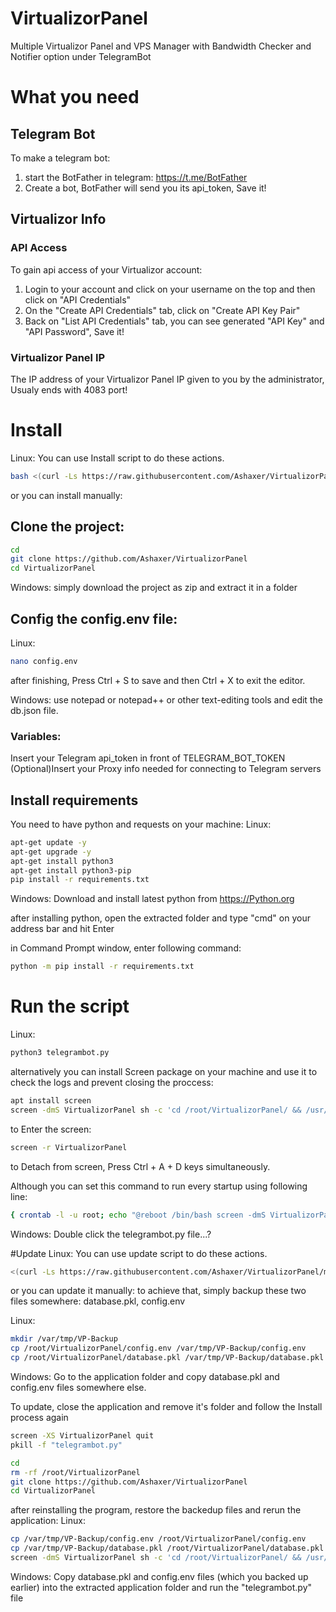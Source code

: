 # VirtualizorPanel
Multiple Virtualizor Panel and VPS Manager with Bandwidth Checker and Notifier option under TelegramBot

# What you need

## Telegram Bot
To make a telegram bot:
1. start the BotFather in telegram: https://t.me/BotFather
2. Create a bot, BotFather will send you its api_token, Save it!

## Virtualizor Info
### API Access
To gain api access of your Virtualizor account:
1. Login to your account and click on your username on the top and then click on "API Credentials"
2. On the "Create API Credentials" tab, click on "Create API Key Pair"
3. Back on "List API Credentials" tab, you can see generated "API Key" and "API Password", Save it!

### Virtualizor Panel IP
The IP address of your Virtualizor Panel IP given to you by the administrator, Usualy ends with 4083 port!

# Install
Linux:
You can use Install script to do these actions.
```bash
bash <(curl -Ls https://raw.githubusercontent.com/Ashaxer/VirtualizorPanel/main/install.sh)
```

or you can install manually:
## Clone the project:
```bash
cd
git clone https://github.com/Ashaxer/VirtualizorPanel
cd VirtualizorPanel
```
Windows: simply download the project as zip and extract it in a folder

## Config the config.env file:
Linux:
```bash
nano config.env
```
after finishing, Press Ctrl + S to save and then Ctrl + X to exit the editor.


Windows: use notepad or notepad++ or other text-editing tools and edit the db.json file.

### Variables:
Insert your Telegram api_token in front of TELEGRAM_BOT_TOKEN
(Optional)Insert your Proxy info needed for connecting to Telegram servers

## Install requirements
You need to have python and requests on your machine:
Linux:
```bash
apt-get update -y
apt-get upgrade -y
apt-get install python3
apt-get install python3-pip
pip install -r requirements.txt
```

Windows:
Download and install latest python from https://Python.org

after installing python, open the extracted folder and type "cmd" on your address bar and hit Enter

in Command Prompt window, enter following command:
```cmd
python -m pip install -r requirements.txt
```

# Run the script
Linux:
```bash
python3 telegrambot.py
```
alternatively you can install Screen package on your machine and use it to check the logs and prevent closing the proccess:
```bash
apt install screen
screen -dmS VirtualizorPanel sh -c 'cd /root/VirtualizorPanel/ && /usr/bin/python3 telegrambot.py'
```
to Enter the screen:
```bash
screen -r VirtualizorPanel
```
to Detach from screen, Press Ctrl + A + D keys simultaneously.

Although you can set this command to run every startup using following line:
```bash
{ crontab -l -u root; echo "@reboot /bin/bash screen -dmS VirtualizorPanel sh -c 'cd /root/VirtualizorPanel/ && /usr/bin/python3 telegrambot.py' >/dev/null 2>&1"; } | crontab -u root -
```

Windows:
Double click the telegrambot.py file...?

#Update
Linux:
You can use update script to do these actions.
```bash
<(curl -Ls https://raw.githubusercontent.com/Ashaxer/VirtualizorPanel/main/update.sh)
```

or you can update it manually:
to achieve that, simply backup these two files somewhere:
database.pkl, config.env

Linux:
```bash
mkdir /var/tmp/VP-Backup
cp /root/VirtualizorPanel/config.env /var/tmp/VP-Backup/config.env
cp /root/VirtualizorPanel/database.pkl /var/tmp/VP-Backup/database.pkl
```

Windows:
Go to the application folder and copy database.pkl and config.env files somewhere else.


To update, close the application and remove it's folder and follow the Install process again
```bash
screen -XS VirtualizorPanel quit
pkill -f "telegrambot.py"

cd
rm -rf /root/VirtualizorPanel
git clone https://github.com/Ashaxer/VirtualizorPanel
cd VirtualizorPanel
```

after reinstalling the program, restore the backedup files and rerun the application:
Linux:
```bash
cp /var/tmp/VP-Backup/config.env /root/VirtualizorPanel/config.env
cp /var/tmp/VP-Backup/database.pkl /root/VirtualizorPanel/database.pkl
screen -dmS VirtualizorPanel sh -c 'cd /root/VirtualizorPanel/ && /usr/bin/python3 telegrambot.py'
```

Windows:
Copy database.pkl and config.env files (which you backed up earlier) into the extracted application folder and run the "telegrambot.py" file

